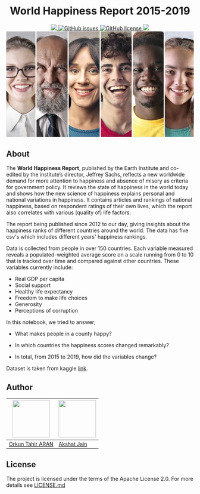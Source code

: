 <h1 align = 'center'> World Happiness Report 2015-2019 </h1>
<p align = 'center'>
  
 <a href = 'https://www.python.org/downloads/release/python-396/'>
   <img src = 'https://img.shields.io/badge/python-v3.9-blue'>
 </a>

 <a href="https://github.com/orkunaran/World-Happiness-Report-2015-2019/issues">
  <img alt="GitHub issues" src="https://img.shields.io/github/issues/orkunaran/World-Happiness-Report-2015-2019">
 </a>
 
 <a href="https://github.com/orkunaran/World-Happiness-Report-2015-2019/blob/main/LICENSE.md">
  <img alt="GitHub license" src="https://img.shields.io/github/license/orkunaran/World-Happiness-Report-2015-2019">
 </a>
 
 <img src = 'https://badges.pufler.dev/visits/orkunaran/World-Happiness-Report-2015-2019'>
  
 <img src = 'https://github.com/orkunaran/World-Happiness-Report-2015-2019/blob/main/images/download.png'>

</p>

## About

The  **World Happiness Report**, published by the Earth Institute and co-edited by the institute’s director, Jeffrey Sachs, reflects a new worldwide demand for more attention to happiness and absence of misery as criteria for government policy. It reviews the state of happiness in the world today and shows how the new science of happiness explains personal and national variations in happiness.  It contains articles and rankings of national happiness, based on respondent ratings of their own lives, which the report also correlates with various (quality of) life factors.

The report being published since 2012 to our day, giving insights about the happiness ranks of different countries around the world. The data has five csv's which includes different years' happiness rankings. 

Data is collected from people in over 150 countries. Each variable measured reveals a populated-weighted average score on a scale running from 0 to 10 that is tracked over time and compared against other countries. These variables currently include:

- Real GDP per capita
- Social support
- Healthy life expectancy
- Freedom to make life choices
- Generosity
- Perceptions of corruption

In this notebook, we tried to answer;

- What makes people in a county happy?

- In which countries the happiness scores changed remarkably? 

- In total, from 2015 to 2019, how did the variables change?

Dataset is taken from kaggle [link](https://www.kaggle.com/unsdsn/world-happiness).


## Author

|<a href = 'https://github.com/orkunaran'> <img src = 'https://avatars.githubusercontent.com/u/81896230?v=4' width = '100' height = '100'> </a>|<a href = 'https://github.com/jainakki16'> <img src = 'https://avatars.githubusercontent.com/u/55969257?v=4' width = '100' height = '100'> </a>|
| --- | --- |
|<a href = 'https://github.com/orkunaran'> Orkun Tahir ARAN </a>|<a href = 'https://github.com/jainakki16'> Akshat Jain </a>|







## License

The project is licensed under the terms of the Apache License 2.0. 
For more details see [LICENSE.md](https://github.com/orkunaran/World-Happiness-Report-2015-2019/blob/main/LICENSE.md)
